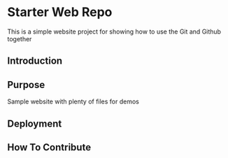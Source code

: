 # Starter Web Repo

This is a simple website project for showing how to use the Git and Github together

## Introduction

## Purpose

Sample website with plenty of files for demos

## Deployment


## How To Contribute

